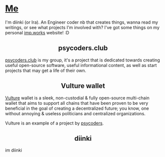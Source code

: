 
# [Me](https://imp.works)

I'm diinki (or Ira). An Engineer coder nb that creates things, wanna read my writings, or see what projects I'm involved with?
I've got some things on my personal [imp.works](https://imp.works) website! :D

<h2 align="center">psycoders.club</h2>

[psycoders.club](https://psycoders.club) is my group, it's a project that is dedicated towards creating useful open-source software, useful informational content, as well as start projects that may get a life of their own.


<h2 align="center">Vulture wallet</h2>

[Vulture](https://vulturewallet.net) wallet is a sleek, non-custodial & fully open-source multi-chain wallet that aims to support all chains that have been proven to be very beneficial in the goal of creating a decentralized future; you know, one without annoying & useless politicians and centralized organizations.

Vulture is an example of a project by [psycoders](https://psycoders.club).


<h2 align="center">diinki</h2>
im diinki
